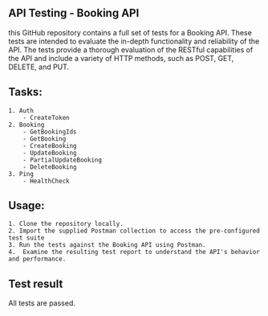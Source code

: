 
## API Testing - Booking API

this GitHub repository contains a full set of tests for a Booking API. These tests are intended to evaluate the in-depth functionality and reliability of the API. The tests provide a thorough evaluation of the RESTful capabilities of the API and include a variety of HTTP methods, such as POST, GET, DELETE, and PUT.


## Tasks:

    1. Auth
        - CreateToken
    2. Booking
        - GetBookingIds
        - GetBooking
        - CreateBooking
        - UpdateBooking
        - PartialUpdateBooking
        - DeleteBooking
    3. Ping
        - HealthCheck

## Usage:

    1. Clone the repository locally.
    2. Import the supplied Postman collection to access the pre-configured test suite
    3. Run the tests against the Booking API using Postman.
    4.  Examine the resulting test report to understand the API's behavior and performance.

## Test result
All tests are passed.

